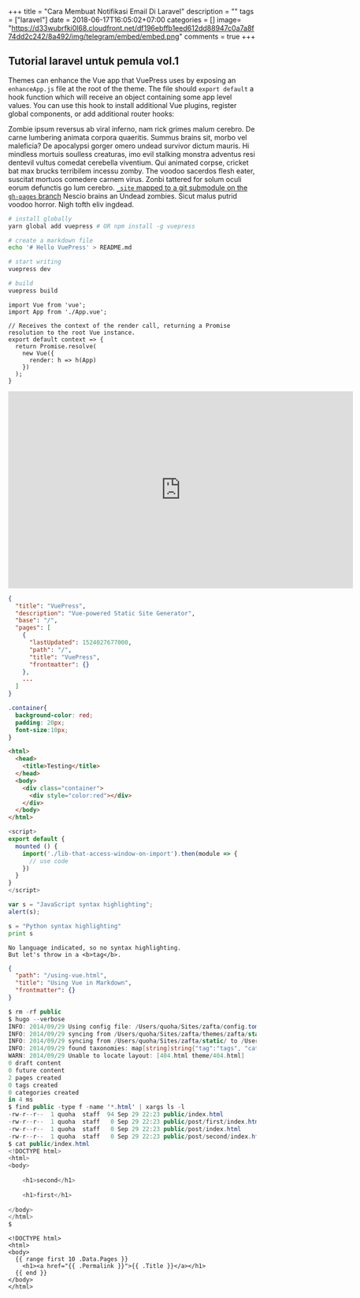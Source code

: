 +++
title = "Cara Membuat Notifikasi Email Di Laravel"
description = ""
tags = ["laravel"]
date = 2018-06-17T16:05:02+07:00
categories = []
image= "https://d33wubrfki0l68.cloudfront.net/df196ebffb1eed612dd88947c0a7a8f74dd2c242/8a492/img/telegram/embed/embed.png"
comments = true
+++

## Tutorial laravel untuk pemula vol.1

Themes can enhance the Vue app that VuePress uses by exposing an `enhanceApp.js` file at the root of the theme. The file should `export default` a hook function which will receive an object containing some app level values. You can use this hook to install additional Vue plugins, register global components, or add additional router hooks:

Zombie ipsum reversus ab viral inferno, nam rick grimes malum cerebro. De carne lumbering animata corpora quaeritis. Summus brains sit​​, morbo vel maleficia? De apocalypsi gorger omero undead survivor dictum mauris. Hi mindless mortuis soulless creaturas, imo evil stalking monstra adventus resi dentevil vultus comedat cerebella viventium. Qui animated corpse, cricket bat max brucks terribilem incessu zomby. The voodoo sacerdos flesh eater, suscitat mortuos comedere carnem virus. Zonbi tattered for solum oculi eorum defunctis go lum cerebro. [`_site` mapped to a git submodule on the `gh-pages` branch](http://blog.blindgaenger.net/generate_github_pages_in_a_submodule.html) Nescio brains an Undead zombies. Sicut malus putrid voodoo horror. Nigh tofth eliv ingdead.


```bash
# install globally
yarn global add vuepress # OR npm install -g vuepress

# create a markdown file
echo '# Hello VuePress' > README.md

# start writing
vuepress dev

# build
vuepress build
```

```js{4}
import Vue from 'vue';
import App from './App.vue';

// Receives the context of the render call, returning a Promise resolution to the root Vue instance.
export default context => {
  return Promise.resolve(
    new Vue({
      render: h => h(App)
    })
  );
}
```
<iframe width="700" height="400" src="https://www.youtube.com/embed/RdmkEF161aU" frameborder="0" allow="autoplay; encrypted-media" allowfullscreen></iframe>

```json
{
  "title": "VuePress",
  "description": "Vue-powered Static Site Generator",
  "base": "/",
  "pages": [
    {
      "lastUpdated": 1524027677000,
      "path": "/",
      "title": "VuePress",
      "frontmatter": {}
    },
    ...
  ]
}
```

```css
.container{
  background-color: red;
  padding: 20px;
  font-size:10px;
}
```

```html
<html>
  <head>
    <title>Testing</title>
  </head>
  <body>
    <div class="container">
      <div style="color:red"></div>
    </div>
  </body>
</html>
```

```javascript
<script>
export default {
  mounted () {
    import('./lib-that-access-window-on-import').then(module => {
      // use code
    })
  }
}
</script>
```

```javascript
var s = "JavaScript syntax highlighting";
alert(s);
```
 
```python
s = "Python syntax highlighting"
print s
```
 
```
No language indicated, so no syntax highlighting. 
But let's throw in a <b>tag</b>.
```

```json
{
  "path": "/using-vue.html",
  "title": "Using Vue in Markdown",
  "frontmatter": {}
}
```

```cs
$ rm -rf public
$ hugo --verbose
INFO: 2014/09/29 Using config file: /Users/quoha/Sites/zafta/config.toml
INFO: 2014/09/29 syncing from /Users/quoha/Sites/zafta/themes/zafta/static/ to /Users/quoha/Sites/zafta/public/
INFO: 2014/09/29 syncing from /Users/quoha/Sites/zafta/static/ to /Users/quoha/Sites/zafta/public/
INFO: 2014/09/29 found taxonomies: map[string]string{"tag":"tags", "category":"categories"}
WARN: 2014/09/29 Unable to locate layout: [404.html theme/404.html]
0 draft content 
0 future content 
2 pages created 
0 tags created
0 categories created
in 4 ms
$ find public -type f -name '*.html' | xargs ls -l 
-rw-r--r--  1 quoha  staff  94 Sep 29 22:23 public/index.html
-rw-r--r--  1 quoha  staff   0 Sep 29 22:23 public/post/first/index.html
-rw-r--r--  1 quoha  staff   0 Sep 29 22:23 public/post/index.html
-rw-r--r--  1 quoha  staff   0 Sep 29 22:23 public/post/second/index.html
$ cat public/index.html 
<!DOCTYPE html>
<html>
<body>
  
    <h1>second</h1>
  
    <h1>first</h1>
  
</body>
</html>
$
```

```xhtml
<!DOCTYPE html>
<html>
<body>
  {{ range first 10 .Data.Pages }}
    <h1><a href="{{ .Permalink }}">{{ .Title }}</a></h1>
  {{ end }}
</body>
</html>
```